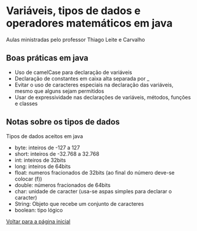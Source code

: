 # Variáveis, tipos de dados e operadores matemáticos em java

Aulas ministradas pelo professor Thiago Leite e Carvalho

## Boas práticas em java

- Uso de camelCase para declaração de variáveis
- Declaração de constantes em caixa alta separada por _
- Evitar o uso de caracteres especiais na declaração das variáveis, mesmo que alguns sejam permitidos
- Usar de expressividade nas declarações de variáveis, métodos, funções e classes

## Notas sobre os tipos de dados

Tipos de dados aceitos em java

- byte: inteiros de -127 a 127
- short: inteiros de -32.768 a 32.768
- int: inteiros de 32bits
- long: inteiros de 64bits
- float: numeros fracionados de 32bits (ao final do número deve-se colocar (f))
- double: números fracionados de 64bits
- char: unidade de caracter (usa-se aspas simples para declarar o caracter)
- String: Objeto que recebe um conjunto de caracteres
- boolean: tipo lógico

[Voltar para a página inicial](../README.md)
